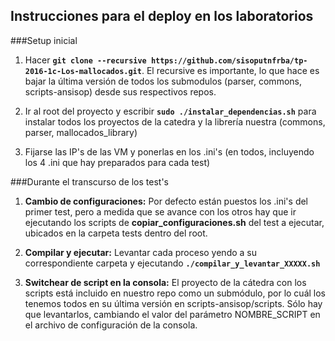 ## Instrucciones para el deploy en los laboratorios

###Setup inicial
1. Hacer **`git clone --recursive https://github.com/sisoputnfrba/tp-2016-1c-Los-mallocados.git`**. El recursive es importante, lo que hace es bajar la última versión de todos los submodulos (parser, commons, scripts-ansisop) desde sus respectivos repos.

2. Ir al root del proyecto y escribir **`sudo ./instalar_dependencias.sh`** para instalar todos los proyectos de la catedra y la librería nuestra (commons, parser, mallocados_library)

3. Fijarse las IP's de las VM y ponerlas en los .ini's (en todos, incluyendo los 4 .ini que hay preparados para cada test)

###Durante el transcurso de los test's
1. **Cambio de configuraciones:** Por defecto están puestos los .ini's del primer test, pero a medida que se avance con los otros hay que ir ejecutando los scripts de **copiar_configuraciones.sh** del test a ejecutar, ubicados en la carpeta tests dentro del root.

2. **Compilar y ejecutar:** Levantar cada proceso yendo a su correspondiente carpeta y ejecutando **`./compilar_y_levantar_XXXXX.sh`**

3. **Switchear de script en la consola:** El proyecto de la cátedra con los scripts está incluido en nuestro repo como un submódulo, por lo cuál los tenemos todos en su última versión en scripts-ansisop/scripts. Sólo hay que levantarlos, cambiando el valor del parámetro NOMBRE_SCRIPT en el archivo de configuración de la consola.




